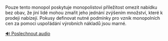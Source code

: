 
Pouze tento monopol poskytuje monopolistovi příležitost omezit nabídku bez obav, že jiní lidé mohou zmařit jeho jednání zvýšením množství, které k prodeji nabízejí. Pokusy definovat nutné podmínky pro vznik monopolních cen za pomoci uspořádání výrobních nákladů jsou marné.

[🔊 Poslechnout audio](/data/7-paragraphs/audio/chapter_69/para_004-Pouze-tento-monopol-poskytuje-monopolistovi-ple.mp3)
